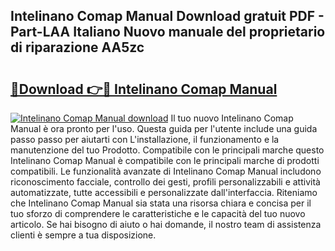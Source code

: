 ## Intelinano Comap Manual Download gratuit PDF - Part-LAA Italiano Nuovo manuale del proprietario di riparazione AA5zc

# <h2><a href="http://dfa1dc.blite.top/?on=Intelinano+Comap+Manual">🔗Download 👉🔴 Intelinano Comap Manual</a></h2>

[![Intelinano Comap Manual download](https://i.imgur.com/lujVjoI.png)](http://dfa1dc.blite.top/?on=Intelinano+Comap+Manual)
Il tuo nuovo Intelinano Comap Manual è ora pronto per l'uso. Questa guida per l'utente include una guida passo passo per aiutarti con L'installazione, il funzionamento e la manutenzione del tuo Prodotto. Compatibile con le principali marche questo Intelinano Comap Manual è compatibile con le principali marche di prodotti compatibili. Le funzionalità avanzate di Intelinano Comap Manual includono riconoscimento facciale, controllo dei gesti, profili personalizzabili e attività automatizzate, tutte accessibili e personalizzate dall'interfaccia. Riteniamo che Intelinano Comap Manual sia stata una risorsa chiara e concisa per il tuo sforzo di comprendere le caratteristiche e le capacità del tuo nuovo articolo. Se hai bisogno di aiuto o hai domande, il nostro team di assistenza clienti è sempre a tua disposizione.
